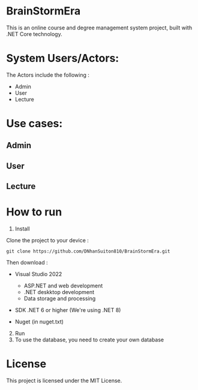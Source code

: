 # BrainStormEra
This is an online course and degree management system project, built with .NET Core technology.

# System Users/Actors:

The Actors include the following : 

- Admin
- User
- Lecture

# Use cases:

## Admin

## User

## Lecture

# How to run

1. Install

Clone the project to your device : 

```
git clone https://github.com/DNhanSuiton810/BrainStormEra.git
```

Then download : 

- Visual Studio 2022
  - ASP.NET and web development
  - .NET deskktop development
  - Data storage and processing

- SDK .NET 6 or higher (We're using .NET 8)
- Nuget (in nuget.txt)

2. Run
3. To use the database, you need to create your own database

# License

This project is licensed under the MIT License.
